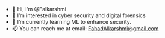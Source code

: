 - 👋 Hi, I’m @Falkarshmi
- 👀 I’m interested in cyber security and digital forensics
- 🌱 I’m currently learning ML to enhance security. 
- 📫 You can reach me at email: FahadAlkarshmi@gmail.com

<!---
Falkarshmi/Falkarshmi is a ✨ special ✨ repository because its `README.md` (this file) appears on your GitHub profile.
You can click the Preview link to take a look at your changes.
--->
